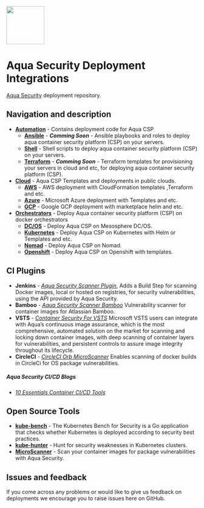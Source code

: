 <img src="https://avatars3.githubusercontent.com/u/12783832?s=200&v=4" heigth="100" width="100" />

# Aqua Security Deployment Integrations

[Aqua Security](https://www.aquasec.com) deployment repository.

## Navigation and description

* [**Automation**](automation/) - Contains deployment code for Aqua CSP
    * [**Ansible**](automation/ansible/) - ***Comming Soon*** - Ansible playbooks and roles to deploy aqua container security platform (CSP) on your servers.
    * [**Shell**](automation/shell/) - Shell scripts to deploy aqua container security platform (CSP) on your servers. 
    * [**Terraform**](automation/terraform/) - ***Comming Soon*** - Terraform templates for provisioning your servers in cloud and etc, for deploying aqua container security platform (CSP).
* [**Cloud**](cloud/) - Aqua CSP Templates and deployments in public clouds.
    * [**AWS**](cloud/aws/) - AWS deployment with CloudFormation templates ,Terraform and etc.
    * [**Azure**](cloud/azure/) - Microsoft Azure deployment with Templates and etc.
    * [**GCP**](cloud/gcp/) - Google GCP deployment with marketplace helm and etc.
* [**Orchestrators**](orchestrators/) - Deploy Aqua container security platform (CSP) on docker orchestrators
    * [**DC/OS**](orchestrators/dcos/) - Deploy Aqua CSP on Mesosphere DC/OS.
    * [**Kubernetes**](orchestrators/kubernetes/) - Deploy Aqua CSP on Kubernetes with Helm or Templates and etc.
    * [**Nomad**](orchestrators/nomad/) - Deploy Aqua CSP on Nomad.
    * [**Openshift**](orchestrators/openshift/) - Deploy Aqua CSP on Openshift with templates.

## CI Plugins

* **Jenkins** - [*Aqua Security Scanner Plugin*](https://github.com/jenkinsci/aqua-security-scanner-plugin), Adds a Build Step for scanning Docker images, local or hosted on registries, for security vulnerabilities, using the API provided by Aqua Security.
* **Bamboo** - [*Aqua Security Scanner Bamboo*](https://marketplace.atlassian.com/apps/1216895/container-security?hosting=server&tab=overview) Vulnerability scanner for container images for Atlassian Bamboo.
* **VSTS** - [*Container Security For VSTS*](https://marketplace.visualstudio.com/items?itemName=aquasec.aquasec) Microsoft VSTS users can integrate with Aqua’s continuous image assurance, which is the most comprehensive, automated solution on the market for scanning and locking down container images, with deep scanning of container layers for vulnerabilities, and persistent controls to assure image integrity throughout its lifecycle.
* **CircleCI** - [*CircleCI Orb MicroScanner*](https://github.com/aquasecurity/circleci-orb-microscanner) Enables scanning of docker builds in CircleCi for OS package vulnerabilities.

##### Aqua Security CI/CD Blogs

* [*10 Essentials Container CI/CD Tools*](https://blog.aquasec.com/10-essential-container-ci/cd-tools) 

## Open Source Tools
* [**kube-bench**](https://github.com/aquasecurity/kube-bench) - The Kubernetes Bench for Security is a Go application that checks whether Kubernetes is deployed according to security best practices.
* [**kube-hunter**](https://github.com/aquasecurity/kube-hunter) - Hunt for security weaknesses in Kubernetes clusters.
* [**MicroScanner**](https://github.com/aquasecurity/microscanner) - Scan your container images for package vulnerabilities with Aqua Security.

## Issues and feedback
If you come across any problems or would like to give us feedback on deployments we encourage you to raise issues here on GitHub.

